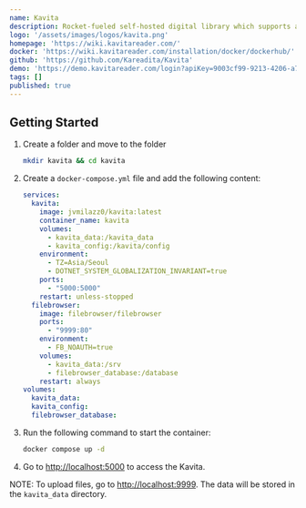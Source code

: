 ```yaml
---
name: Kavita
description: Rocket-fueled self-hosted digital library which supports a vast array of file formats
logo: '/assets/images/logos/kavita.png'
homepage: 'https://wiki.kavitareader.com/'
docker: 'https://wiki.kavitareader.com/installation/docker/dockerhub/'
github: 'https://github.com/Kareadita/Kavita'
demo: 'https://demo.kavitareader.com/login?apiKey=9003cf99-9213-4206-a787-af2fe4cc5f1f'
tags: []
published: true
---
```


## Getting Started

1. Create a folder and move to the folder
    ```bash
    mkdir kavita && cd kavita
    ```
2. Create a `docker-compose.yml` file and add the following content:
    ```yaml [docker-compose.yml]
    services:
      kavita:
        image: jvmilazz0/kavita:latest
        container_name: kavita
        volumes:
          - kavita_data:/kavita_data
          - kavita_config:/kavita/config
        environment:
          - TZ=Asia/Seoul
          - DOTNET_SYSTEM_GLOBALIZATION_INVARIANT=true
        ports:
          - "5000:5000"
        restart: unless-stopped
      filebrowser:
        image: filebrowser/filebrowser
        ports:
          - "9999:80"
        environment:
          - FB_NOAUTH=true
        volumes:
          - kavita_data:/srv
          - filebrowser_database:/database
        restart: always
    volumes:
      kavita_data:
      kavita_config:
      filebrowser_database:
    ```
3. Run the following command to start the container:
    ```bash
    docker compose up -d
    ```
4. Go to [http://localhost:5000](http://localhost:5000) to access the Kavita.

NOTE: To upload files, go to [http://localhost:9999](http://localhost:9999). The data will be stored in the `kavita_data` directory.